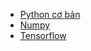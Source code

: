 - [Python cơ bản](/python/01-practice.ipynb)
- [Numpy](/python/Numpy/01-array.ipynb)
- [Tensorflow](/python/Tensorflow/)